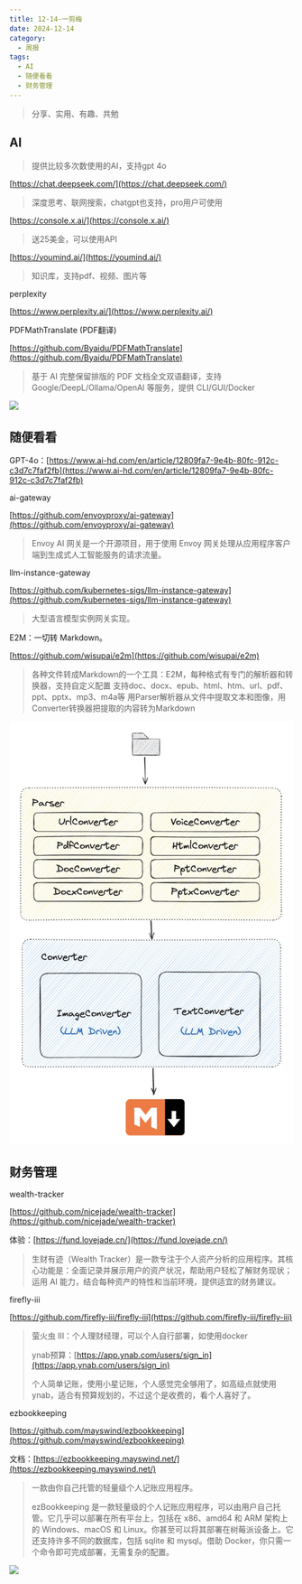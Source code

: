 ```yaml
---
title: 12-14-一剪梅
date: 2024-12-14
category:
  - 周报
tags:
  - AI
  - 随便看看
  - 财务管理
---
```




> 分享、实用、有趣、共勉




## AI
> 提供比较多次数使用的AI，支持gpt 4o



[https://chat.deepseek.com/](https://chat.deepseek.com/)

>深度思考、联网搜索，chatgpt也支持，pro用户可使用



[https://console.x.ai/](https://console.x.ai/)
>送25美金，可以使用API



[https://youmind.ai/](https://youmind.ai/)
>知识库，支持pdf、视频、图片等


perplexity

[https://www.perplexity.ai/](https://www.perplexity.ai/)


PDFMathTranslate  (PDF翻译)

[https://github.com/Byaidu/PDFMathTranslate](https://github.com/Byaidu/PDFMathTranslate)

>基于 AI 完整保留排版的 PDF 文档全文双语翻译，支持 Google/DeepL/Ollama/OpenAI 等服务，提供 CLI/GUI/Docker

![](https://github.com/Byaidu/PDFMathTranslate/raw/main/docs/images/preview.gif)




## 随便看看

GPT-4o：[https://www.ai-hd.com/en/article/12809fa7-9e4b-80fc-912c-c3d7c7faf2fb](https://www.ai-hd.com/en/article/12809fa7-9e4b-80fc-912c-c3d7c7faf2fb)




ai-gateway

[https://github.com/envoyproxy/ai-gateway](https://github.com/envoyproxy/ai-gateway)

>Envoy AI 网关是一个开源项目，用于使用 Envoy 网关处理从应用程序客户端到生成式人工智能服务的请求流量。



llm-instance-gateway

[https://github.com/kubernetes-sigs/llm-instance-gateway](https://github.com/kubernetes-sigs/llm-instance-gateway)

>大型语言模型实例网关实现。


E2M：一切转 Markdown。

[https://github.com/wisupai/e2m](https://github.com/wisupai/e2m)

>各种文件转成Markdown的一个工具：E2M，每种格式有专门的解析器和转换器，支持自定义配置 支持doc、docx、epub、html、htm、url、pdf、ppt、pptx、mp3、m4a等 用Parser解析器从文件中提取文本和图像，用Converter转换器把提取的内容转为Markdown


![](https://github.com/wisupai/e2m/raw/main/docs/images/e2m_pipeline.jpg?raw=true)



## 财务管理


wealth-tracker

[https://github.com/nicejade/wealth-tracker](https://github.com/nicejade/wealth-tracker)

体验：[https://fund.lovejade.cn/](https://fund.lovejade.cn/)
>生财有迹（Wealth Tracker）是一款专注于个人资产分析的应用程序。其核心功能是：全面记录并展示用户的资产状况，帮助用户轻松了解财务现状；运用 AI 能力，结合每种资产的特性和当前环境，提供适宜的财务建议。



firefly-iii

[https://github.com/firefly-iii/firefly-iii](https://github.com/firefly-iii/firefly-iii)
>萤火虫 III：个人理财经理，可以个人自行部署，如使用docker
>
>ynab预算：[https://app.ynab.com/users/sign_in](https://app.ynab.com/users/sign_in)
>
>个人简单记账，使用小星记账，个人感觉完全够用了，如高级点就使用ynab，适合有预算规划的，不过这个是收费的，看个人喜好了。


ezbookkeeping

[https://github.com/mayswind/ezbookkeeping](https://github.com/mayswind/ezbookkeeping)

文档：[https://ezbookkeeping.mayswind.net/](https://ezbookkeeping.mayswind.net/)
>一款由你自己托管的轻量级个人记账应用程序。
>
>ezBookkeeping 是一款轻量级的个人记账应用程序，可以由用户自己托管。它几乎可以部署在所有平台上，包括在 x86、amd64 和 ARM 架构上的 Windows、macOS 和 Linux。你甚至可以将其部署在树莓派设备上。它还支持许多不同的数据库，包括 sqlite 和 mysql。借助 Docker，你只需一个命令即可完成部署，无需复杂的配置。


![](https://raw.githubusercontent.com/wiki/mayswind/ezbookkeeping/img/desktop/en.png)


